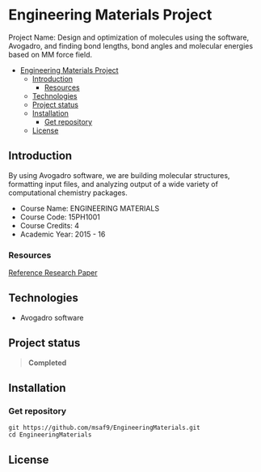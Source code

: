 # Engineering Materials Project

Project Name: Design and optimization of molecules using the software, Avogadro, and finding bond lengths, bond angles and molecular energies based on MM force field.

- [Engineering Materials Project](#engineering-materials-project)
  - [Introduction](#introduction)
    - [Resources](#resources)
  - [Technologies](#technologies)
  - [Project status](#project-status)
  - [Installation](#installation)
    - [Get repository](#get-repository)
  - [License](#license)

## Introduction
By using Avogadro software, we are building molecular structures, formatting input files, and analyzing output of a wide variety of computational chemistry packages.

- Course Name: ENGINEERING MATERIALS
- Course Code: 15PH1001
- Course Credits: 4
- Academic Year: 2015 - 16

### Resources
[Reference Research Paper](https://jcheminf.biomedcentral.com/articles/10.1186/1758-2946-4-17 "Avogadro: an advanced semantic chemical editor, visualization, and analysis platform")

## Technologies
- Avogadro software

## Project status
> **Completed**

## Installation
### Get repository
```git
git https://github.com/msaf9/EngineeringMaterials.git
cd EngineeringMaterials
```

## License
